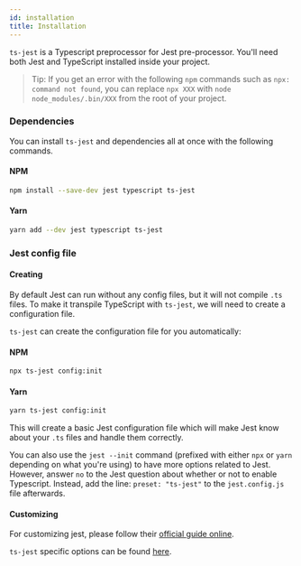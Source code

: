 ```yaml
---
id: installation
title: Installation
---
```


`ts-jest` is a Typescript preprocessor for Jest pre-processor. You'll need both Jest and TypeScript installed inside your project.

> Tip: If you get an error with the following `npm` commands such as `npx: command not found`, you can replace `npx XXX` with `node node_modules/.bin/XXX` from the root of your project.

### Dependencies

You can install `ts-jest` and dependencies all at once with the following commands.

#### NPM

```sh
npm install --save-dev jest typescript ts-jest
```

#### Yarn

```sh
yarn add --dev jest typescript ts-jest
```

### Jest config file

#### Creating

By default Jest can run without any config files, but it will not compile `.ts` files.
To make it transpile TypeScript with `ts-jest`, we will need to create a configuration file.

`ts-jest` can create the configuration file for you automatically:

#### NPM

```sh
npx ts-jest config:init
```

#### Yarn

```sh
yarn ts-jest config:init
```

This will create a basic Jest configuration file which will make Jest know about your `.ts` files and handle them correctly.

You can also use the `jest --init` command (prefixed with either `npx` or `yarn` depending on what you're using) to have more options related to Jest.
However, answer `no` to the Jest question about whether or not to enable Typescript. Instead, add the line: `preset: "ts-jest"` to the `jest.config.js` file afterwards.

#### Customizing

For customizing jest, please follow their [official guide online](https://jestjs.io/docs/en/configuration.html).

`ts-jest` specific options can be found [here](./options).
